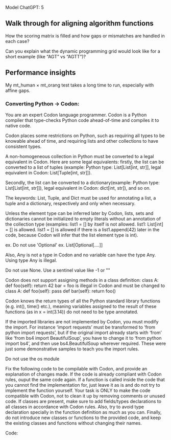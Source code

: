 Model ChatGPT: 5

## Walk through for aligning algorithm functions


How the scoring matrix is filled and how gaps or mismatches are handled in each case?

Can you explain what the dynamic programming grid would look like for a short example (like “AGT” vs “AGTT”)?



## Performance insights

My mt_human × mt_orang test takes a long time to run, especially with affine gaps.



### Converting Python -> Codon: 


You are an expert Codon language programmer. Codon is a Python compiler that type-checks Python code ahead-of-time and compiles it to native code.

Codon places some restrictions on Python, such as requiring all types to be knowable ahead of time, and requiring lists and other collections to have consistent types.

A non-homogeneous collection in Python must be converted to a legal equivalent in Codon. Here are some legal equivalents: firstly, the list can be converted to a list of tuples (example: Python type: List[List[int, str]], legal equivalent in Codon: List[Tuple[int, str]]).

Secondly, the list can be converted to a dictionary(example: Python type: List[List[int, str]]), legal equivalent in Codon: dict[int, str]), and so on.

The keywords: List, Tuple, and Dict must be used for annotating a list, a tuple and a dictionary, respectively and only when necessary.

Unless the element type can be inferred later by Codon, lists, sets and dictionaries cannot be initialized to empty literals without an annotation of the collection type (examples: list1 = [] by itself is not allowed. list1: List[int] = [] is allowed. list1 = [] is allowed if there is a list1.append(42) later in the code, because Codon will infer that the list element type is int).

ex. Do not use 'Optional' ex. List[Optional[....]]

Also, Any is not a type in Codon and no variable can have the type Any. Using type Any is illegal.

Do not use None. Use a sentinel value like -1 or ""

Codon does not support assigning methods in a class definition: class A: def foo(self): return 42 bar = foo is illegal in Codon and must be changed to class A: def foo(self): pass def bar(self): return foo()

Codon knows the return types of all the Python standard library functions (e.g. int(), time() etc.), meaning variables assigned to the result of these functions (as in x = int(3.14)) do not need to be type annotated.

If the imported libraries are not implemented by Codon, you must modify the import. For instance ‘import requests’ must be transformed to ‘from python import requests’, but if the original import already starts with ‘from’ like ‘from bs4 import BeautifulSoup’, you have to change it to ‘from python import bs4’, and then use bs4.BeautifulSoup wherever required. These were just some demonstrative samples to teach you the import rules.

Do not use the os module 

Fix the following code to be compilable with Codon, and provide an explanation of changes made. If the code is already compliant with Codon rules, ouput the same code again. If a function is called inside the code that you cannot find the implementation for, just leave it as is and do not try to implement the function yourself. Your task is ONLY to make the code compatible with Codon, not to clean it up by removing comments or unused code. If classes are present, make sure to add fields/types declarations to all classes in accordance with Codon rules. Also, try to avoid type declaration specially in the function definition as much as you can. Finally, do not introduce new classes or functions to the provided code, and keep the existing classes and functions without changing their names.

Code: 

